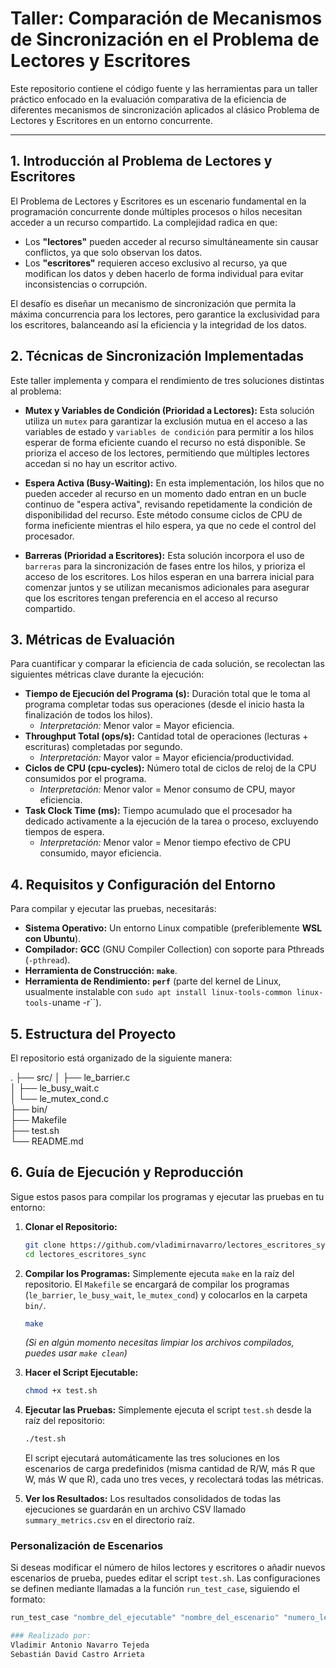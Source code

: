 # Taller: Comparación de Mecanismos de Sincronización en el Problema de Lectores y Escritores

Este repositorio contiene el código fuente y las herramientas para un taller práctico enfocado en la evaluación comparativa de la eficiencia de diferentes mecanismos de sincronización aplicados al clásico Problema de Lectores y Escritores en un entorno concurrente.

---

## 1. Introducción al Problema de Lectores y Escritores

El Problema de Lectores y Escritores es un escenario fundamental en la programación concurrente donde múltiples procesos o hilos necesitan acceder a un recurso compartido. La complejidad radica en que:
* Los **"lectores"** pueden acceder al recurso simultáneamente sin causar conflictos, ya que solo observan los datos.
* Los **"escritores"** requieren acceso exclusivo al recurso, ya que modifican los datos y deben hacerlo de forma individual para evitar inconsistencias o corrupción.

El desafío es diseñar un mecanismo de sincronización que permita la máxima concurrencia para los lectores, pero garantice la exclusividad para los escritores, balanceando así la eficiencia y la integridad de los datos.

## 2. Técnicas de Sincronización Implementadas

Este taller implementa y compara el rendimiento de tres soluciones distintas al problema:

* **Mutex y Variables de Condición (Prioridad a Lectores):**
    Esta solución utiliza un `mutex` para garantizar la exclusión mutua en el acceso a las variables de estado y `variables de condición` para permitir a los hilos esperar de forma eficiente cuando el recurso no está disponible. Se prioriza el acceso de los lectores, permitiendo que múltiples lectores accedan si no hay un escritor activo.

* **Espera Activa (Busy-Waiting):**
    En esta implementación, los hilos que no pueden acceder al recurso en un momento dado entran en un bucle continuo de "espera activa", revisando repetidamente la condición de disponibilidad del recurso. Este método consume ciclos de CPU de forma ineficiente mientras el hilo espera, ya que no cede el control del procesador.

* **Barreras (Prioridad a Escritores):**
    Esta solución incorpora el uso de `barreras` para la sincronización de fases entre los hilos, y prioriza el acceso de los escritores. Los hilos esperan en una barrera inicial para comenzar juntos y se utilizan mecanismos adicionales para asegurar que los escritores tengan preferencia en el acceso al recurso compartido.

## 3. Métricas de Evaluación

Para cuantificar y comparar la eficiencia de cada solución, se recolectan las siguientes métricas clave durante la ejecución:

* **Tiempo de Ejecución del Programa (s):** Duración total que le toma al programa completar todas sus operaciones (desde el inicio hasta la finalización de todos los hilos).
    * *Interpretación:* Menor valor = Mayor eficiencia.
* **Throughput Total (ops/s):** Cantidad total de operaciones (lecturas + escrituras) completadas por segundo.
    * *Interpretación:* Mayor valor = Mayor eficiencia/productividad.
* **Ciclos de CPU (cpu-cycles):** Número total de ciclos de reloj de la CPU consumidos por el programa.
    * *Interpretación:* Menor valor = Menor consumo de CPU, mayor eficiencia.
* **Task Clock Time (ms):** Tiempo acumulado que el procesador ha dedicado activamente a la ejecución de la tarea o proceso, excluyendo tiempos de espera.
    * *Interpretación:* Menor valor = Menor tiempo efectivo de CPU consumido, mayor eficiencia.

## 4. Requisitos y Configuración del Entorno

Para compilar y ejecutar las pruebas, necesitarás:

* **Sistema Operativo:** Un entorno Linux compatible (preferiblemente **WSL con Ubuntu**).
* **Compilador:** **GCC** (GNU Compiler Collection) con soporte para Pthreads (`-pthread`).
* **Herramienta de Construcción:** **`make`**.
* **Herramienta de Rendimiento:** **`perf`** (parte del kernel de Linux, usualmente instalable con `sudo apt install linux-tools-common linux-tools-`uname -r``).

## 5. Estructura del Proyecto

El repositorio está organizado de la siguiente manera:

.
├── src/
│   ├── le_barrier.c         
│   ├── le_busy_wait.c       
│   └── le_mutex_cond.c      
├── bin/                     
├── Makefile                 
├── test.sh                  
└── README.md                

## 6. Guía de Ejecución y Reproducción

Sigue estos pasos para compilar los programas y ejecutar las pruebas en tu entorno:

1.  **Clonar el Repositorio:**
    ```bash
    git clone https://github.com/vladimirnavarro/lectores_escritores_sync
    cd lectores_escritores_sync
    ```

2.  **Compilar los Programas:**
    Simplemente ejecuta `make` en la raíz del repositorio. El `Makefile` se encargará de compilar los programas (`le_barrier`, `le_busy_wait`, `le_mutex_cond`) y colocarlos en la carpeta `bin/`.
    ```bash
    make
    ```
    *(Si en algún momento necesitas limpiar los archivos compilados, puedes usar `make clean`)*

3.  **Hacer el Script Ejecutable:**
    ```bash
    chmod +x test.sh
    ```

4.  **Ejecutar las Pruebas:**
    Simplemente ejecuta el script `test.sh` desde la raíz del repositorio:
    ```bash
    ./test.sh
    ```
    El script ejecutará automáticamente las tres soluciones en los escenarios de carga predefinidos (misma cantidad de R/W, más R que W, más W que R), cada uno tres veces, y recolectará todas las métricas.

5.  **Ver los Resultados:**
    Los resultados consolidados de todas las ejecuciones se guardarán en un archivo CSV llamado `summary_metrics.csv` en el directorio raíz.

### Personalización de Escenarios

Si deseas modificar el número de hilos lectores y escritores o añadir nuevos escenarios de prueba, puedes editar el script `test.sh`. Las configuraciones se definen mediante llamadas a la función `run_test_case`, siguiendo el formato:

```bash
run_test_case "nombre_del_ejecutable" "nombre_del_escenario" "numero_lectores" "numero_escritores"

### Realizado por:
Vladimir Antonio Navarro Tejeda
Sebastián David Castro Arrieta
```